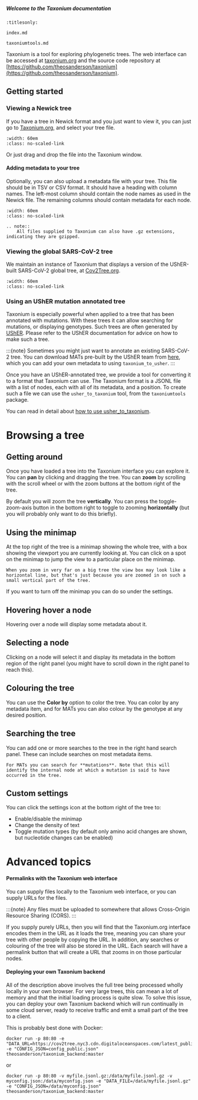 ##### Welcome to the Taxonium documentation

```{toctree}
:titlesonly:

index.md

taxoniumtools.md
```

Taxonium is a tool for exploring phylogenetic trees. The web interface can be accessed at [taxonium.org](https://taxonium.org/) and the source code repository at [https://github.com/theosanderson/taxonium](https://github.com/theosanderson/taxonium).

## Getting started

### Viewing a Newick tree

If you have a tree in Newick format and you just want to view it, you can just go to [Taxonium.org](http://taxonium.org), and select your tree file. 

```{image} https://user-images.githubusercontent.com/19732295/169146746-4a31799a-66cf-4490-b925-ca17abf6af61.png
:width: 60em
:class: no-scaled-link
```

Or just drag and drop the file into the Taxonium window.

#### Adding metadata to your tree

Optionally, you can also upload a metadata file with your tree. This file should be in TSV or CSV format. It should have a heading with column names. The left-most column should contain the node names as used in the Newick file. The remaining columns should contain metadata for each node.

```{image} https://user-images.githubusercontent.com/19732295/169146935-6f40721a-7457-480a-85ed-185e5daaa205.png
:width: 60em
:class: no-scaled-link
```


```{eval-rst}
.. note::
    All files supplied to Taxonium can also have .gz extensions, indicating they are gzipped.
```

### Viewing the global SARS-CoV-2 tree

We maintain an instance of Taxonium that displays a version of the UShER-built SARS-CoV-2 global tree, at [Cov2Tree.org](http://cov2tree.org).

```{image} https://user-images.githubusercontent.com/19732295/169147139-8f67e297-9d0c-4707-9e92-95827498e24d.png
:width: 60em
:class: no-scaled-link
```


### Using an UShER mutation annotated tree

Taxonium is especially powerful when applied to a tree that has been annotated with mutations. With these trees it can allow searching for mutations, or displaying genotypes. Such trees are often generated by [UShER](https://github.com/yatisht/usher/). Please refer to the UShER documentation for advice on how to make such a tree.

:::{note}
Sometimes you might just want to annotate an existing SARS-CoV-2 tree. You can download MATs pre-built by the UShER team from [here](https://hgwdev.gi.ucsc.edu/~angie/UShER_SARS-CoV-2/), which you can add your own metadata to using `taxonium_to_usher`.
:::

Once you have an UShER-annotated tree, we provide a tool for converting it to a format that Taxonium can use. The Taxonium format is a JSONL file with a list of nodes, each with all of its metadata, and a position. To create such a file we can use the `usher_to_taxonium` tool, from the `taxoniumtools` package.

You can read in detail about [how to use usher_to_taxonium](./taxoniumtools.md).

# Browsing a tree

## Getting around

Once you have loaded a tree into the Taxonium interface you can explore it. You can **pan** by clicking and dragging the tree. You can **zoom** by scrolling with the scroll wheel or with the zoom buttons at the bottom right of the tree.

By default you will zoom the tree **vertically**. You can press the toggle-zoom-axis button in the bottom right to toggle to zooming **horizontally** (but you will probably only want to do this briefly).

## Using the minimap

At the top right of the tree is a minimap showing the whole tree, with a box showing the viewport you are currently looking at. You can click on a spot on the minimap to jump the view to a particular place on the minimap.

```{note}
When you zoom in very far on a big tree the view box may look like a horizontal line, but that's just because you are zoomed in on such a small vertical part of the tree.
```

If you want to turn off the minimap you can do so under the settings.

## Hovering hover a node

Hovering over a node will display some metadata about it.

## Selecting a node

Clicking on a node will select it and display its metadata in the bottom region of the right panel (you might have to scroll down in the right panel to reach this).

## Colouring the tree

You can use the **Color by** option to color the tree. You can color by any metadata item, and for MATs you can also colour by the genotype at any desired position.

## Searching the tree

You can add one or more searches to the tree in the right hand search panel. These can include searches on most metadata items.

```{note}
For MATs you can search for **mutations**. Note that this will identify the internal node at which a mutation is said to have occurred in the tree.
```


## Custom settings

You can click the settings icon at the bottom right of the tree to:

* Enable/disable the minimap
* Change the density of text
* Toggle mutation types (by default only amino acid changes are shown, but nucleotide changes can be enabled)


# Advanced topics

#### Permalinks with the Taxonium web interface

You can supply files locally to the Taxonium web interface, or you can supply URLs for the files.

:::{note}
Any files must be uploaded to somewhere that allows Cross-Origin Resource Sharing (CORS).
:::

If you supply purely URLs, then you will find that the Taxonium.org interface encodes them in the URL as it loads the tree, meaning you can share your tree with other people by copying the URL. In addition, any searches or colouring of the tree will also be stored in the URL. Each search will have a permalink button that will create a URL that zooms in on those particular nodes.

#### Deploying your own Taxonium backend

All of the description above involves the full tree being processed wholly locally in your own browser. For very large trees, this can mean a lot of memory and that the initial loading process is quite slow. To solve this issue, you can deploy your own Taxonium backend which will run continually in some cloud server, ready to receive traffic and emit a small part of the tree to a client.

This is probably best done with Docker:

```{bash}
docker run -p 80:80 -e "DATA_URL=https://cov2tree.nyc3.cdn.digitaloceanspaces.com/latest_public.jsonl.gz" -e "CONFIG_JSON=config_public.json" theosanderson/taxonium_backend:master
```

or

```{bash}
docker run -p 80:80 -v myfile.jsonl.gz:/data/myfile.jsonl.gz -v myconfig.json:/data/myconfig.json -e "DATA_FILE=/data/myfile.jsonl.gz" -e "CONFIG_JSON=/data/myconfig.json" theosanderson/taxonium_backend:master
```

